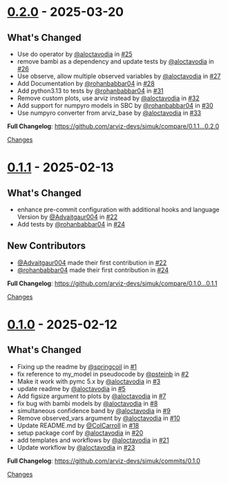 <a id="0.2.0"></a>
# [0.2.0](https://github.com/arviz-devs/simuk/releases/tag/0.2.0) - 2025-03-20

## What's Changed
* Use do operator by [@aloctavodia](https://github.com/aloctavodia) in [#25](https://github.com/arviz-devs/simuk/pull/25)
* remove bambi as a dependency and update tests by [@aloctavodia](https://github.com/aloctavodia) in [#26](https://github.com/arviz-devs/simuk/pull/26)
* Use observe, allow multiple observed variables by [@aloctavodia](https://github.com/aloctavodia) in [#27](https://github.com/arviz-devs/simuk/pull/27)
* Add Documentation by [@rohanbabbar04](https://github.com/rohanbabbar04) in [#28](https://github.com/arviz-devs/simuk/pull/28)
* Add python3.13 to tests by [@rohanbabbar04](https://github.com/rohanbabbar04) in [#31](https://github.com/arviz-devs/simuk/pull/31)
* Remove custom plots, use arviz instead by [@aloctavodia](https://github.com/aloctavodia) in [#32](https://github.com/arviz-devs/simuk/pull/32)
* Add support for numpyro models in SBC by [@rohanbabbar04](https://github.com/rohanbabbar04) in [#30](https://github.com/arviz-devs/simuk/pull/30)
* Use numpyro converter from arviz_base by [@aloctavodia](https://github.com/aloctavodia) in [#33](https://github.com/arviz-devs/simuk/pull/33)


**Full Changelog**: https://github.com/arviz-devs/simuk/compare/0.1.1...0.2.0

[Changes][0.2.0]


<a id="0.1.1"></a>
# [0.1.1](https://github.com/arviz-devs/simuk/releases/tag/0.1.1) - 2025-02-13

## What's Changed
* enhance pre-commit configuration with additional hooks and language Version by [@Advaitgaur004](https://github.com/Advaitgaur004) in [#22](https://github.com/arviz-devs/simuk/pull/22)
* Add tests by [@rohanbabbar04](https://github.com/rohanbabbar04) in [#24](https://github.com/arviz-devs/simuk/pull/24)

## New Contributors
* [@Advaitgaur004](https://github.com/Advaitgaur004) made their first contribution in [#22](https://github.com/arviz-devs/simuk/pull/22)
* [@rohanbabbar04](https://github.com/rohanbabbar04) made their first contribution in [#24](https://github.com/arviz-devs/simuk/pull/24)

**Full Changelog**: https://github.com/arviz-devs/simuk/compare/0.1.0...0.1.1

[Changes][0.1.1]


<a id="0.1.0"></a>
# [0.1.0](https://github.com/arviz-devs/simuk/releases/tag/0.1.0) - 2025-02-12

## What's Changed
* Fixing up the readme by [@springcoil](https://github.com/springcoil) in [#1](https://github.com/arviz-devs/simuk/pull/1)
* fix reference to my_model in pseudocode by [@psteinb](https://github.com/psteinb) in [#2](https://github.com/arviz-devs/simuk/pull/2)
* Make it work with pymc 5.x by [@aloctavodia](https://github.com/aloctavodia) in [#3](https://github.com/arviz-devs/simuk/pull/3)
* update readme by [@aloctavodia](https://github.com/aloctavodia) in [#5](https://github.com/arviz-devs/simuk/pull/5)
* Add figsize argument to plots by [@aloctavodia](https://github.com/aloctavodia) in [#7](https://github.com/arviz-devs/simuk/pull/7)
* fix bug with bambi models by [@aloctavodia](https://github.com/aloctavodia) in [#8](https://github.com/arviz-devs/simuk/pull/8)
* simultaneous confidence band by [@aloctavodia](https://github.com/aloctavodia) in [#9](https://github.com/arviz-devs/simuk/pull/9)
* Remove observed_vars argument by [@aloctavodia](https://github.com/aloctavodia) in [#10](https://github.com/arviz-devs/simuk/pull/10)
* Update README.md by [@ColCarroll](https://github.com/ColCarroll) in [#18](https://github.com/arviz-devs/simuk/pull/18)
* setup package conf by [@aloctavodia](https://github.com/aloctavodia) in [#20](https://github.com/arviz-devs/simuk/pull/20)
* add templates and workflows by [@aloctavodia](https://github.com/aloctavodia) in [#21](https://github.com/arviz-devs/simuk/pull/21)
* Update workflow by [@aloctavodia](https://github.com/aloctavodia) in [#23](https://github.com/arviz-devs/simuk/pull/23)

**Full Changelog**: https://github.com/arviz-devs/simuk/commits/0.1.0

[Changes][0.1.0]


[0.2.0]: https://github.com/arviz-devs/simuk/compare/0.1.1...0.2.0
[0.1.1]: https://github.com/arviz-devs/simuk/compare/0.1.0...0.1.1
[0.1.0]: https://github.com/arviz-devs/simuk/tree/0.1.0

<!-- Generated by https://github.com/rhysd/changelog-from-release v3.9.0 -->
